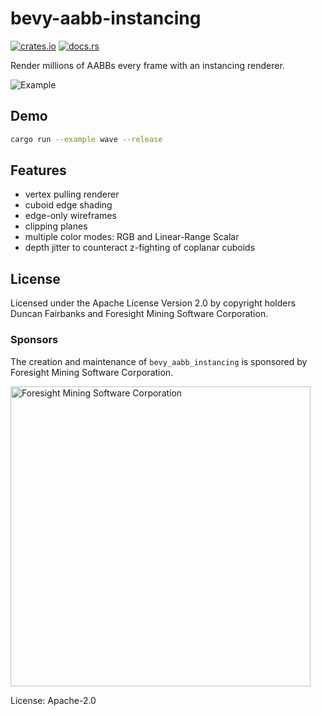 # bevy-aabb-instancing

[![crates.io](https://img.shields.io/crates/v/bevy-aabb-instancing)](https://crates.io/crates/bevy-aabb-instancing)
[![docs.rs](https://docs.rs/bevy-aabb-instancing/badge.svg)](https://docs.rs/bevy-aabb-instancing)

Render millions of AABBs every frame with an instancing renderer.

![Example](https://raw.githubusercontent.com/ForesightMiningSoftwareCorporation/bevy-aabb-instancing/main/examples/scalar.png)

## Demo

```sh
cargo run --example wave --release
```

## Features

- vertex pulling renderer
- cuboid edge shading
- edge-only wireframes
- clipping planes
- multiple color modes: RGB and Linear-Range Scalar
- depth jitter to counteract z-fighting of coplanar cuboids

## License

Licensed under the Apache License Version 2.0 by copyright holders Duncan
Fairbanks and Foresight Mining Software Corporation.

### Sponsors

The creation and maintenance of `bevy_aabb_instancing` is sponsored by
Foresight Mining Software Corporation.

<img
src="https://user-images.githubusercontent.com/2632925/151242316-db3455d1-4934-4374-8369-1818daf512dd.png"
alt="Foresight Mining Software Corporation" width="480">

License: Apache-2.0
